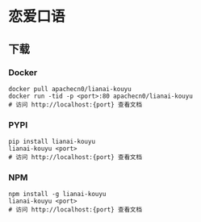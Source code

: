 # 恋爱口语

## 下载

### Docker

```
docker pull apachecn0/lianai-kouyu
docker run -tid -p <port>:80 apachecn0/lianai-kouyu
# 访问 http://localhost:{port} 查看文档
```

### PYPI

```
pip install lianai-kouyu
lianai-kouyu <port>
# 访问 http://localhost:{port} 查看文档
```

### NPM

```
npm install -g lianai-kouyu
lianai-kouyu <port>
# 访问 http://localhost:{port} 查看文档
```